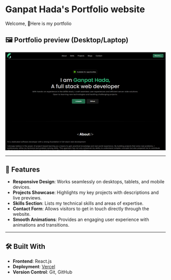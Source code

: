 # Ganpat Hada's Portfolio website

Welcome, 👏Here is my portfolio

## 🖼 Portfolio preview (Desktop/Laptop)

![Portfolio preview](./src/assets/app_screenshot_desktop.png)

---

## 🚀 Features

- **Responsive Design**: Works seamlessly on desktops, tablets, and mobile devices.
- **Projects Showcase**: Highlights my key projects with descriptions and live previews.
- **Skills Section**: Lists my technical skills and areas of expertise.
- **Contact Form**: Allows visitors to get in touch directly through the website.
- **Smooth Animations**: Provides an engaging user experience with animations and transitions.

---

## 🛠️ Built With

- **Frontend**: React.js
- **Deployment**: [Vercel](https://vercel.com/)
- **Version Control**: Git, GitHub
